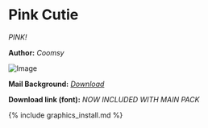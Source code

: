 # Pink Cutie
*PINK!*

**Author:** *Coomsy*

![Image](https://cdn.discordapp.com/attachments/704454914092302367/704732285974478888/StationeryGreen-1.png)

**Mail Background:** *[Download](https://drive.google.com/file/d/1Q0mYjy_R0S1hEHkAajFEnLkXAtamGyp1/view?usp=sharing)*

**Download link (font):** *NOW INCLUDED WITH MAIN PACK*

{% include graphics_install.md %}


